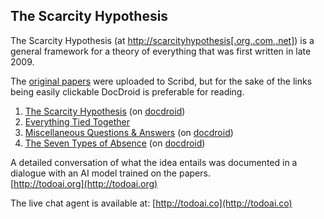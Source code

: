  ## The Scarcity Hypothesis

The Scarcity Hypothesis (at [http://scarcityhypothesis\[.org,.com,.net\]](http://scarcityhypothesis.org)) is a general framework for a theory of everything that was first written in late 2009.

The [original papers](https://www.scribd.com/lists/3385409/The-Scarcity-Hypothesis-S-H) were uploaded to Scribd, but for the sake of the links being easily clickable DocDroid is preferable for reading.

1. [The Scarcity Hypothesis](https://github.com/Way-of-Scarcity/papers/blob/main/2009%20-%20The%20Scarcity%20Hypothesis%20%5BS.H.%5D%20-%20Dustin%20Darcy.pdf) (on [docdroid](https://www.docdroid.net/rors5BX/2009-the-scarcity-hypothesis-sh-dustin-darcy-pdf))
2. [Everything Tied Together](https://github.com/Way-of-Scarcity/papers/blob/main/2018%20-%20Division%20at%20Every%20Level%20of%20Human%20Society%20(v1.0.6)%20-%20D.%20Darcy.pdf)
4. [Miscellaneous Questions & Answers](https://github.com/Way-of-Scarcity/papers/blob/main/2011%20-%20Miscellaneous%20QA%20(v2.0.7.6)%20-%20D.%20Darcy.pdf) (on [docdroid](https://docdro.id/7edoA24))
5. [The Seven Types of Absence](https://github.com/Way-of-Scarcity/papers/blob/main/2011%20-%20The%20Seven%20Types%20of%20Absence%20(v1.4.4.1)%20-%20D.%20Darcy.pdf) (on [docdroid](https://docdro.id/UGyXQmI))

A detailed conversation of what the idea entails was documented in a dialogue with an AI model trained on the papers.  
[http://todoai.org](http://todoai.org)

The live chat agent is available at:
[http://todoai.co](http://todoai.co)
